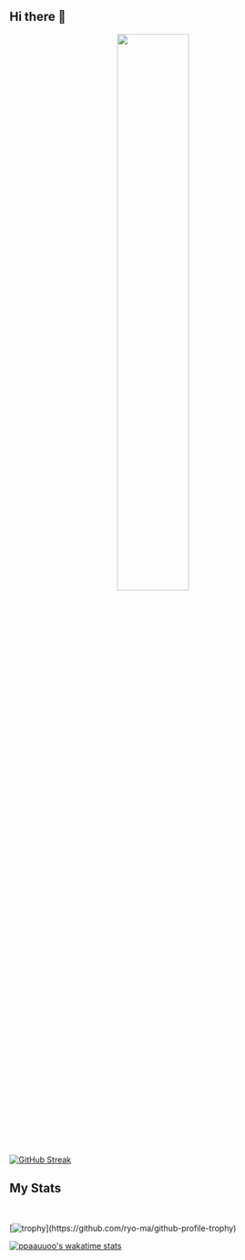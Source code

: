 ## Hi there 👋

<p align="center">
  <img height="50%" width="auto" src ="https://github-readme-stats.vercel.app/api/top-langs/?username=ppaauuoo&layout=compact&hide_border=true&theme=darcula&bg_color=00000000&langs_count=6&hide=jupyter%20notebook,tex,css,php&exclude_repo=Pacman-AI">
</p>

  [![GitHub Streak](https://streak-stats.demolab.com/?user=ppaauuoo)](https://git.io/streak-stats)

## My Stats
</br>

  [![trophy](https://github-profile-trophy.vercel.app/?username=ppaauuoo&rank=-C,-B,-?)](https://github.com/ryo-ma/github-profile-trophy)
    
  [![ppaauuoo's wakatime stats](https://github-readme-stats.vercel.app/api/wakatime?username=ppaauuoo&layout=compact)](https://github.com/anuraghazra/github-readme-stats)

